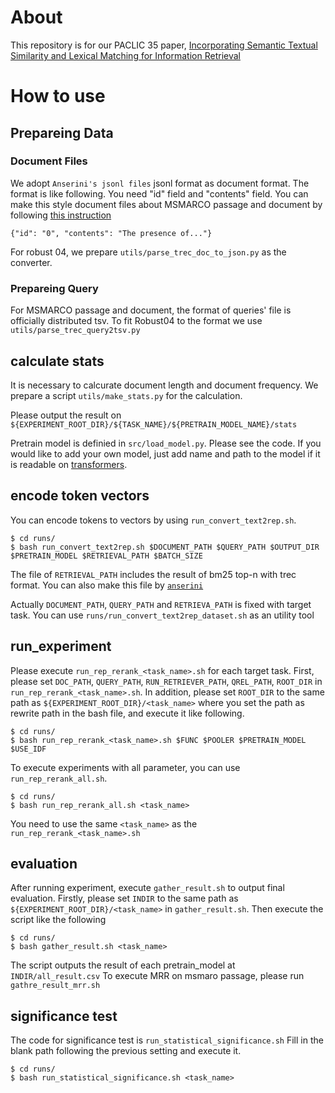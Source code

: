 # About
This repository is for our PACLIC 35 paper, [Incorporating Semantic Textual Similarity and Lexical Matching for Information Retrieval]() 

# How to use
## Prepareing Data
### Document Files
We adopt `Anserini's jsonl files` jsonl format as document format. The format is like following. You need "id" field and "contents" field. You can make this style document files about MSMARCO passage and document by following [this instruction](https://github.com/castorini/pyserini/blob/master/docs/experiments-msmarco-passage.md)
```
{"id": "0", "contents": "The presence of..."}
```
For robust 04, we prepare `utils/parse_trec_doc_to_json.py` as the converter.

### Prepareing Query
For MSMARCO passage and document, the format of queries' file is officially distributed tsv. To fit Robust04 to the format we use `utils/parse_trec_query2tsv.py`


## calculate stats
It is necessary to calcurate document length and document frequency. We prepare a script `utils/make_stats.py` for the calculation.

Please output the result on `${EXPERIMENT_ROOT_DIR}/${TASK_NAME}/${PRETRAIN_MODEL_NAME}/stats`

Pretrain model is definied in `src/load_model.py`. Please see the code. If you would like to add your own model, just add name and path to the model if it is readable on [transformers](https://github.com/huggingface/transformers).

## encode token vectors
You can encode tokens to vectors by using `run_convert_text2rep.sh`. 

```
$ cd runs/
$ bash run_convert_text2rep.sh $DOCUMENT_PATH $QUERY_PATH $OUTPUT_DIR $PRETRAIN_MODEL $RETRIEVAL_PATH $BATCH_SIZE
```

The file of `RETRIEVAL_PATH` includes the result of bm25 top-n with trec format. You can also make this file by [`anserini`](https://github.com/castorini/anserini)

Actually `DOCUMENT_PATH`, `QUERY_PATH` and `RETRIEVA_PATH` is fixed with target task. You can use `runs/run_convert_text2rep_dataset.sh` as an utility tool


## run_experiment
Please execute `run_rep_rerank_<task_name>.sh` for each target task. First, please set `DOC_PATH`, `QUERY_PATH`, `RUN_RETRIEVER_PATH`, `QREL_PATH`, `ROOT_DIR` in `run_rep_rerank_<task_name>.sh`. In addition, please set `ROOT_DIR` to the same path as `${EXPERIMENT_ROOT_DIR}/<task_name>` where you set the path as rewrite path in the bash file, and execute it like following.

```
$ cd runs/
$ bash run_rep_rerank_<task_name>.sh $FUNC $POOLER $PRETRAIN_MODEL $USE_IDF 
```

To execute experiments with all parameter, you can use `run_rep_rerank_all.sh`.

```
$ cd runs/
$ bash run_rep_rerank_all.sh <task_name>
```

You need to use the same `<task_name>` as the `run_rep_rerank_<task_name>.sh`


## evaluation
After running experiment, execute `gather_result.sh` to output final evaluation. 
Firstly, please set `INDIR` to the same path as `${EXPERIMENT_ROOT_DIR}/<task_name>` in `gather_result.sh`. Then execute the script like the following

```
$ cd runs/
$ bash gather_result.sh <task_name>
```

The script outputs the result of each pretrain_model at `INDIR/all_result.csv`
To execute MRR on msmaro passage, please run `gathre_result_mrr.sh`

## significance test
The code for significance test is `run_statistical_significance.sh`
Fill in the blank path following the previous setting and execute it.

```
$ cd runs/
$ bash run_statistical_significance.sh <task_name>
```

